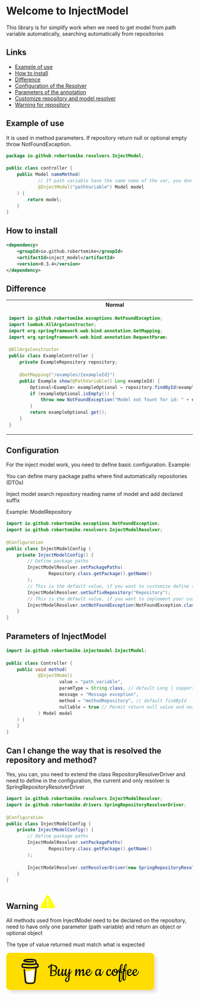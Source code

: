 # Welcome to InjectModel

This library is for simplify work when we need to get model from path variable automatically, searching automatically
from repositories

## Links
- [Example of use](#example-of-use)
- [How to install](#how-to-install)
- [Difference](#difference)
- [Configuration of the Resolver](#configuration)
- [Parameters of the annotation](#parameters-of-injectmodel)
- [Customize repository and model resolver](#can-i-change-the-way-that-is-resolved-the-repository-and-method)
- [Warning for repository](#warning-)

##  Example of use

It is used in method parameters.
If repository return null or optional empty throw NotFoundException.

```java
package io.github.robertomike.resolvers.InjectModel;

public class controller {
    public Model nameMethod(
            // If path variable have the same name of the var, you don't need to declare the string inside the annotation
            @InjectModel("pathVariable") Model model
    ) {
        return model;
    }
}
```

## How to install
```xml
<dependency>
    <groupId>io.github.robertomike</groupId>
    <artifactId>inject_model</artifactId>
    <version>0.3.4</version>
</dependency>
```

##  Difference

<table>
<tr>
    <th>Normal</th>
    <th>Inject Model</th>
</tr>
<tr>
<td>

```java
import io.github.robertomike.exceptions.NotFoundException;
import lombok.AllArgsConstructor;
import org.springframework.web.bind.annotation.GetMapping;
import org.springframework.web.bind.annotation.RequestParam;

@AllArgsConstructor
public class ExampleController {
    private ExampleRepository repository;

    @GetMapping("/examples/{exampleId}")
    public Example show(@PathVariable() Long exampleId) {
        Optional<Example> exampleOptional = repository.findById(exampleId);
        if (exampleOptional.isEmpty()) {
            throw new NotFoundException("Model not fount for id: " + exampleId);
        }
        return exampleOptional.get();
    }
}
```
</td>
<td>

```java
import io.github.robertomike.resolvers.annotations.InjectModel;
import org.springframework.web.bind.annotation.GetMapping;

public class ExampleController {
    // If path var is equals to name var you don't need to declare nothing
    @GetMapping("/examples/{example}")
    public Example show(@InjectModel Example example) {
        return example;
    }
}
```
</td>
</tr>
</table>


##  Configuration

For the inject model work, you need to define basic configuration.
Example:

You can define many package paths where find automatically repositories (DTOs)

Inject model search repository reading name of model and add declared suffix

Example: ModelRepository

```java
import io.github.robertomike.exceptions.NotFoundException;
import io.github.robertomike.resolvers.InjectModelResolver;

@Configuration
public class InjectModelConfig {
    private InjectModelConfig() {
        // Define package paths
        InjectModelResolver.setPackagePaths(
                Repository.class.getPackage().getName()
        );
        // This is the default value, if you want to customize define suffix name of repository
        InjectModelResolver.setSuffixRepository("Repository");
        // This is the default value, if you want to implement your custom not exception you need to extend from NotFoundContract
        InjectModelResolver.setNotFoundException(NotFoundException.class);
    }
}
```

## Parameters of InjectModel

```java
import io.github.robertomike.injectmodel.InjectModel;

public class Controller {
    public void method(
            @InjectModel(
                    value = "path_variable",
                    paramType = String.class, // default Long | supported Long, Integer, String, UUID
                    message = "Message exception",
                    method = "methodRepository", // default findById
                    nullable = true // Permit return null value and not throw exception 
            ) Model model
    ) {
    }
}
```

## Can I change the way that is resolved the repository and method?
Yes, you can, you need to extend the class RepositoryResolverDriver and need to define 
in the configuration, the current and only resolver is SpringRepositoryResolverDriver

```java
import io.github.robertomike.resolvers.InjectModelResolver;
import io.github.robertomike.drivers.SpringRepositoryResolverDriver;

@Configuration
public class InjectModelConfig {
    private InjectModelConfig() {
        // Define package paths
        InjectModelResolver.setPackagePaths(
                Repository.class.getPackage().getName()
        );

        InjectModelResolver.setResolverDriver(new SpringRepositoryResolverDriver());
    }
}
```

## Warning ![Warning](./warning.svg)

All methods used from InjectModel need to be declared on the repository,
need to have only one parameter (path variable) and 
return an object or optional object

The type of value returned must match what is expected


[![coffee](./buy-me-coffee.png)](https://www.buymeacoffee.com/robertomike)